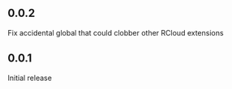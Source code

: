 ## 0.0.2
Fix accidental global that could clobber other RCloud extensions

## 0.0.1
Initial release
